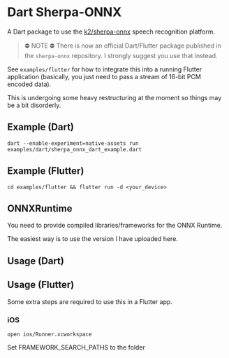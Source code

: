 # Dart Sherpa-ONNX

A Dart package to use the [k2/sherpa-onnx](https://github.com/k2-fsa/sherpa-onnx) speech recognition platform.

> ⛔ NOTE ⛔
> There is now an official Dart/Flutter package published in the `sherpa-onnx` repository.
> I strongly suggest you use that instead.
> 

See `examples/flutter` for how to integrate this into a running Flutter application (basically, you just need to pass a stream of 16-bit PCM encoded data).

This is undergoing some heavy restructuring at the moment so things may be a bit disorderly.

## Example (Dart)

```
dart --enable-experiment=native-assets run examples/dart/sherpa_onnx_dart_example.dart
```

## Example (Flutter)
```
cd examples/flutter && flutter run -d <your_device>
```

## ONNXRuntime

You need to provide compiled libraries/frameworks for the ONNX Runtime.

The easiest way is to use the version I have uploaded here.

## Usage (Dart)

## Usage (Flutter)

Some extra steps are required to use this in a Flutter app.



### iOS

```
open ios/Runner.xcworkspace
```
Set FRAMEWORK_SEARCH_PATHS to the folder 

